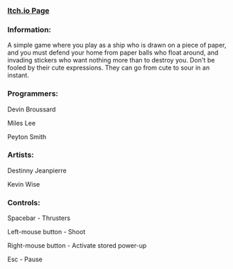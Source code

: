 ### [Itch.io Page](https://paperblaster.itch.io/paper-blaster)

### Information:
A simple game where you play as a ship who is drawn on a piece of paper, and you must defend your home from paper balls who float around, and invading stickers who want nothing more than to destroy you. Don't be fooled by their cute expressions. They can go from cute to sour in an instant.

### Programmers:
Devin Broussard

Miles Lee

Peyton Smith

### Artists:
Destinny Jeanpierre

Kevin Wise

### Controls:
Spacebar - Thrusters

Left-mouse button - Shoot

Right-mouse button - Activate stored power-up

Esc - Pause
